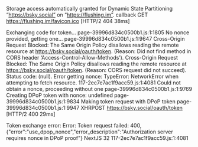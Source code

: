 Storage access automatically granted for Dynamic State Partitioning “https://bsky.social” on “https://flushing.im”. callback
GET
https://flushing.im/favicon.ico
[HTTP/2 404  38ms]

Exchanging code for token... page-39996d834c0500b1.js:1:1805
No nonce provided, getting one... page-39996d834c0500b1.js:1:9647
Cross-Origin Request Blocked: The Same Origin Policy disallows reading the remote resource at https://bsky.social/oauth/token. (Reason: Did not find method in CORS header ‘Access-Control-Allow-Methods’).
Cross-Origin Request Blocked: The Same Origin Policy disallows reading the remote resource at https://bsky.social/oauth/token. (Reason: CORS request did not succeed). Status code: (null).
Error getting nonce: TypeError: NetworkError when attempting to fetch resource. 117-2ec7e7ac1f9acc59.js:1:4081
Could not obtain a nonce, proceeding without one page-39996d834c0500b1.js:1:9769
Creating DPoP token with nonce: undefined page-39996d834c0500b1.js:1:9834
Making token request with DPoP token page-39996d834c0500b1.js:1:9947
XHRPOST
https://bsky.social/oauth/token
[HTTP/2 400  29ms]

Token exchange error: Error: Token request failed: 400, {"error":"use_dpop_nonce","error_description":"Authorization server requires nonce in DPoP proof"}
    NextJS 32
117-2ec7e7ac1f9acc59.js:1:4081
